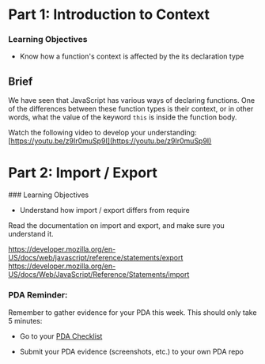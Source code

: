 # Part 1: Introduction to Context

### Learning Objectives

- Know how a function's context is affected by the its declaration type

## Brief

We have seen that JavaScript has various ways of declaring functions. One of the differences between these function types is their context, or in other words, what the value of the keyword `this` is inside the function body.

Watch the following video to develop your understanding: [https://youtu.be/z9Ir0muSp9I](https://youtu.be/z9Ir0muSp9I)

# Part 2: Import / Export

### Learning Objectives

- Understand how import / export differs from require

Read the documentation on import and export, and make sure you understand it.

https://developer.mozilla.org/en-US/docs/web/javascript/reference/statements/export
https://developer.mozilla.org/en-US/docs/Web/JavaScript/Reference/Statements/import

### PDA Reminder:

Remember to gather evidence for your PDA this week. This should only take 5 minutes:

- Go to your [PDA Checklist](https://github.com/codeclan/pda/tree/master/Evidence%20Gathering%20Portfolio)

- Submit your PDA evidence (screenshots, etc.) to your own PDA repo
